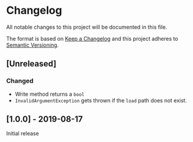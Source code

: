 # Changelog
All notable changes to this project will be documented in this file.

The format is based on [Keep a Changelog](http://keepachangelog.com/en/1.0.0/) and this project adheres to [Semantic Versioning](http://semver.org/spec/v2.0.0.html).

## [Unreleased]
### Changed
* Write method returns a `bool`
* `InvalidArgumentException` gets thrown if the `load` path does not exist.

## [1.0.0] - 2019-08-17
Initial release
